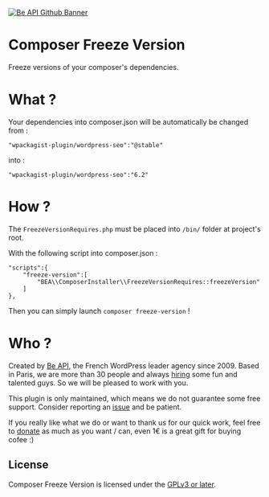 <a href="https://beapi.fr">![Be API Github Banner](.wordpress.org/banner-github.png)</a>

# Composer Freeze Version

Freeze versions of your composer's dependencies.

# What ?

Your dependencies into composer.json will be automatically be changed from :

`"wpackagist-plugin/wordpress-seo":"@stable"`

into :

`"wpackagist-plugin/wordpress-seo":"6.2"`

# How ?

The `FreezeVersionRequires.php` must be placed into `/bin/` folder at project's root.

With the following script into composer.json :
```<?php
"scripts":{
    "freeze-version":[
        "BEA\\ComposerInstaller\\FreezeVersionRequires::freezeVersion"
    ]
},
```

Then you can simply launch `composer freeze-version` !

# Who ?

Created by [Be API](https://beapi.fr), the French WordPress leader agency since 2009. Based in Paris, we are more than 30 people and always [hiring](https://beapi.workable.com) some fun and talented guys. So we will be pleased to work with you.

This plugin is only maintained, which means we do not guarantee some free support. Consider reporting an [issue](../../issues/new) and be patient.

If you really like what we do or want to thank us for our quick work, feel free to [donate](https://www.paypal.me/BeAPI) as much as you want / can, even 1€ is a great gift for buying cofee :)

## License

Composer Freeze Version is licensed under the [GPLv3 or later](LICENSE.md).
